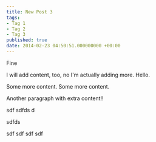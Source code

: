 ```yaml
---
title: New Post 3
tags:
- Tag 1
- Tag 2
- Tag 3
published: true
date: 2014-02-23 04:50:51.000000000 +00:00
---
```

Fine

I will add content, too, no I'm actually adding more. Hello.

Some more content. Some more content.

Another paragraph with extra content!!


sdf
sdfds
d










sdfds


sdf
sdf
sdf
sdf
